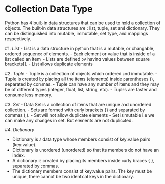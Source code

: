 # Collection Data Type

Python has 4 built-in data structures that can be used to hold a collection of objects. The built-in data structures are : list, tuple, set and dictionary. They can be distinguished into mutable, immutable, set type, and mappings respectively.

#1. *List*
    - List is a data structure in python that is a mutable, or changable, ordered sequence of elements.
    - Each element or value that is inside of a list called an item.
    - Lists are defined by having values between square brackets[].
    - List allows duplicate elements

#2. *Tuple*
    - Tuple is a collection of objects which ordered and immutable.
    - Tuple is created by placing all the items (elements) inside parentheses (), separated by commas.
    - Tuple can have any number of items and they may be of different types (integer, float, list, string, etc).
    - Tuples are faster and consume less memory. 
    
#3. *Set*
    - Data Set is a collection of items that are unique and unordered collection. 
    - Sets are formed with curly brackets {} and separated by commas (,).
    - Set will not allow duplicate elements
    - Set is mutable i.e we can make any changes in set. But elements are not duplicated.
    
#4. *Dictionary*
   - Dictionary is a data type whose members consist of key:value pairs (key:value). 
   - Dictionary is unordered (unordered) so that its members do not have an index.
   - A dictionary is created by placing its members inside curly braces { }, separated by commas.
   - The dictionary members consist of key:value pairs. The key must be unique, there cannot be two identical keys in the dictionary.
